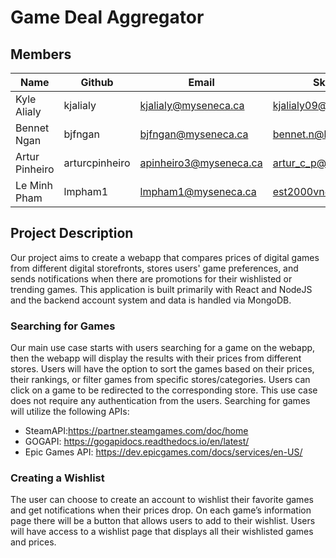 # Game Deal Aggregator

## Members
| Name           | Github         | Email                  | Skype                 |
| -------------- | -------------- | ---------------------- | --------------------- |
| Kyle Alialy    | kjalialy       | kjalialy@myseneca.ca   | kjalialy09@gmail.com  |
| Bennet Ngan    | bjfngan        | bjfngan@myseneca.ca    | bennet.n@hotmail.com  |
| Artur Pinheiro | arturcpinheiro | apinheiro3@myseneca.ca | artur_c_p@hotmail.com |
| Le Minh Pham   | lmpham1        | lmpham1@myseneca.ca    | est2000vn@gmail.com   |

## Project Description

Our project aims to create a webapp that compares prices of digital games from different digital storefronts, stores users' game preferences, and sends notifications when there are promotions for their wishlisted or trending games. This application is built primarily with React and NodeJS and the backend account system and data is handled via MongoDB.

### Searching for Games
Our main use case starts with users searching for a game on the webapp, then the webapp will display the results with their prices from different stores. Users will have the option to sort the games based on their prices, their rankings, or filter games from specific stores/categories. Users can click on a game to be redirected to the corresponding store. This use case does not require any authentication from the users. Searching for games will utilize the following APIs:
* SteamAPI:https://partner.steamgames.com/doc/home
* GOGAPI: https://gogapidocs.readthedocs.io/en/latest/
* Epic Games API: https://dev.epicgames.com/docs/services/en-US/

### Creating a Wishlist
The user can choose to create an account to wishlist their favorite games and get notifications when their prices drop. On each game’s information page there will be a button that allows users to add to their wishlist. Users will have access to a wishlist page that displays all their wishlisted games and prices.
